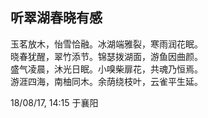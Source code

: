 ## 听翠湖春晓有感

玉茗放木，怡雪恰融。冰湖端雅裂，寒雨润花眠。<br>
晓春犹醒，翠竹添节。锦瑟拨湖面，游鱼因曲颜。<br>
盛气凌晨，沐光日眠。小嗅柴扉花，共魂乃恒焉。<br>
游涯四海，南柚同木。余荫绕枝叶，云雀平生延。<br>

18/08/17, 14:15 于襄阳
